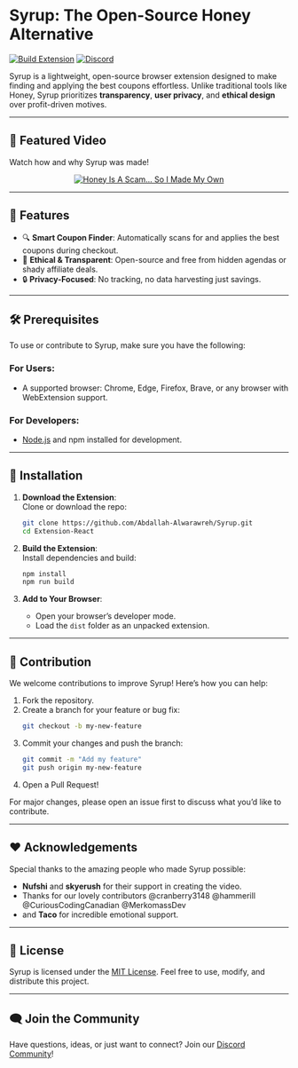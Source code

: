 # Syrup: The Open-Source Honey Alternative  

[![Build Extension](https://github.com/Abdallah-Alwarawreh/Syrup/actions/workflows/build-extension.yml/badge.svg)](https://github.com/Abdallah-Alwarawreh/Syrup/actions/workflows/build-extension.yml) [![Discord](https://img.shields.io/discord/1322120002576453745?color=5865F2&label=Discord&logo=discord&logoColor=white)](https://dsc.gg/hexium)


Syrup is a lightweight, open-source browser extension designed to make finding and applying the best coupons effortless. Unlike traditional tools like Honey, Syrup prioritizes **transparency**, **user privacy**, and **ethical design** over profit-driven motives.  

---

## 🎥 Featured Video  

Watch how and why Syrup was made!  

<div align="center">  
  <a href="https://www.youtube.com/watch?v=uBy9rERgmlU">  
    <img src="imgs/thumbnail.png" alt="Honey Is A Scam... So I Made My Own">  
  </a>  
</div>  

---

## 🌟 Features  

- 🔍 **Smart Coupon Finder**: Automatically scans for and applies the best coupons during checkout.  
- 🌱 **Ethical & Transparent**: Open-source and free from hidden agendas or shady affiliate deals.  
- 🔒 **Privacy-Focused**: No tracking, no data harvesting just savings.  

---

## 🛠️ Prerequisites  

To use or contribute to Syrup, make sure you have the following:  

### For Users:  
- A supported browser: Chrome, Edge, Firefox, Brave, or any browser with WebExtension support.  

### For Developers:  
- [Node.js](https://nodejs.org/) and npm installed for development.  

---

## 🚀 Installation  

1. **Download the Extension**:  
   Clone or download the repo:  
   ```bash  
   git clone https://github.com/Abdallah-Alwarawreh/Syrup.git  
   cd Extension-React  
   ```  

2. **Build the Extension**:  
   Install dependencies and build:  
   ```bash  
   npm install  
   npm run build  
   ```  

3. **Add to Your Browser**:  
   - Open your browser’s developer mode.  
   - Load the `dist` folder as an unpacked extension.  

---

## 🤝 Contribution  

We welcome contributions to improve Syrup! Here’s how you can help:  

1. Fork the repository.  
2. Create a branch for your feature or bug fix:  
   ```bash  
   git checkout -b my-new-feature  
   ```  
3. Commit your changes and push the branch:  
   ```bash  
   git commit -m "Add my feature"  
   git push origin my-new-feature  
   ```  
4. Open a Pull Request!  

For major changes, please open an issue first to discuss what you’d like to contribute.  

---

## ❤️ Acknowledgements  

Special thanks to the amazing people who made Syrup possible:  

- **Nufshi** and **skyerush** for their support in creating the video.  
- Thanks for our lovely contributors @cranberry3148 @hammerill @CuriousCodingCanadian @MerkomassDev
- and **Taco** for incredible emotional support.  

---

## 📄 License  

Syrup is licensed under the [MIT License](LICENSE). Feel free to use, modify, and distribute this project.  

---

## 🗨️ Join the Community  

Have questions, ideas, or just want to connect? Join our [Discord Community](https://dsc.gg/hexium)!  
